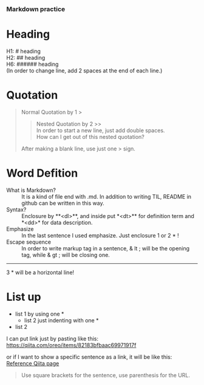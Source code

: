 ### Markdown practice

# Heading
  H1: # heading  
  H2: ## heading  
  H6: ###### heading  
  (In order to change line, add 2 spaces at the end of each line.)
  

# Quotation
  > Normal Quotation by 1 >  
  >> Nested Quotation by 2 >>  
  >  > In order to start a new line, just add double spaces.  
  >  > How can I get out of this nested quotation?
>  > 
  > After making a blank line, use just one > sign. 

# Word Defition
  <dl>
    <dt>What is Markdown?</dt>
    <dd>It is a kind of file end with .md.  
      In addition to writing TIL, README in github can be written in this way.</dd>  
    <dt>Syntax?</dt>  
    <dd>Enclosure by **&lt;dl&gt;**, and inside put *&lt;dt&gt;** for definition term and *&lt;dd&gt;* for data description.</dd>  
    <dt>Emphasize</dt>  
    <dd>In the last sentence I used emphasize. Just enclosure 1 or 2 * !</dd>  
    <dt>Escape sequence</dt>
    <dd>In order to write markup tag in a sentence,  
      & lt ;     will be the opening tag, while  
      & gt ;     will be closing one.</dd>  
  </dl>  

  ***
  3 * will be a horizontal line!

# List up
* list 1 by using one *  
  * list 2 just indenting with one *  
* list 2

I can put link just by pasting like this:  
https://qiita.com/oreo/items/82183bfbaac69971917f

or if I want to show a specific sentence as a link, it will be like this:  
[Reference Qiita page](https://qiita.com/oreo/items/82183bfbaac69971917f)  
> Use square brackets for the sentence, use parenthesis for the URL.  

